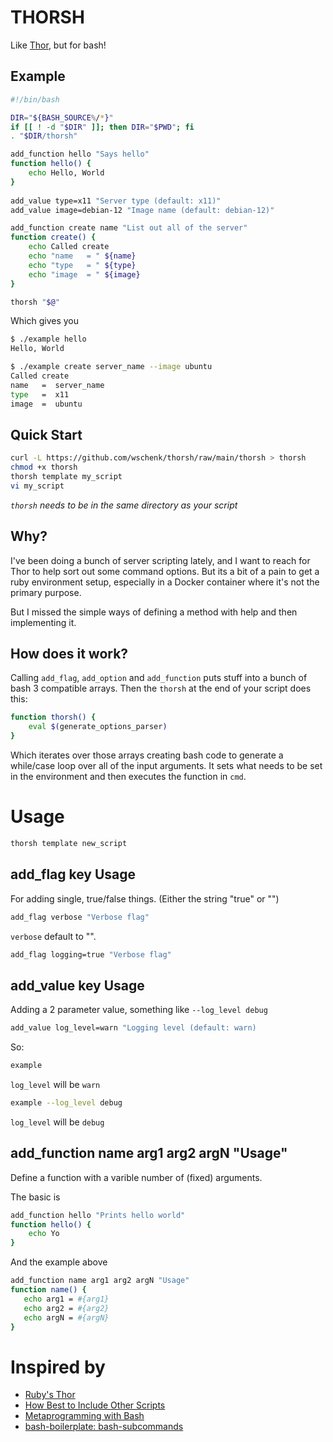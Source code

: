 # THORSH

Like [Thor](http://whatisthor.com), but for bash!

## Example

```bash
#!/bin/bash

DIR="${BASH_SOURCE%/*}"
if [[ ! -d "$DIR" ]]; then DIR="$PWD"; fi
. "$DIR/thorsh"

add_function hello "Says hello"
function hello() {
    echo Hello, World
}
    
add_value type=x11 "Server type (default: x11)"
add_value image=debian-12 "Image name (default: debian-12)"

add_function create name "List out all of the server"
function create() {
    echo Called create
    echo "name   = " ${name}
    echo "type   = " ${type}
    echo "image  = " ${image}
}

thorsh "$@"
```

Which gives you

```bash
$ ./example hello
Hello, World

$ ./example create server_name --image ubuntu
Called create
name   =  server_name
type   =  x11
image  =  ubuntu
```

## Quick Start

```bash
curl -L https://github.com/wschenk/thorsh/raw/main/thorsh > thorsh 
chmod +x thorsh
thorsh template my_script
vi my_script
```

*`thorsh` needs to be in the same directory as your script*

## Why?

I've been doing a bunch of server scripting lately, and I want to
reach for Thor to help sort out some command options. But its a bit of
a pain to get a ruby environment setup, especially in a Docker
container where it's not the primary purpose.

But I missed the simple ways of defining a method with help and then
implementing it.

## How does it work?

Calling `add_flag`, `add_option` and `add_function` puts stuff into a
bunch of bash 3 compatible arrays.  Then the `thorsh` at the end of
your script does this:

```bash
function thorsh() {
    eval $(generate_options_parser)
}
```

Which iterates over those arrays creating bash code to generate a
while/case loop over all of the input arguments.  It sets what needs
to be set in the environment and then executes the function in `cmd`.

# Usage

```bash
thorsh template new_script
```

## add_flag key Usage

For adding single, true/false things.  (Either the string "true" or
"")

```bash
add_flag verbose "Verbose flag"
```

`verbose` default to "".

```bash
add_flag logging=true "Verbose flag"
```

## add_value key Usage

Adding a 2 parameter value, something like `--log_level debug`

```bash
add_value log_level=warn "Logging level (default: warn)
```

So:

```bash
example
```

`log_level` will be `warn`

```bash
example --log_level debug
```

`log_level` will be `debug`

## add_function name arg1 arg2 argN "Usage"

Define a function with a varible number of (fixed) arguments.

The basic is

```bash
add_function hello "Prints hello world"
function hello() {
    echo Yo
}
```

And the example above

```bash
add_function name arg1 arg2 argN "Usage"
function name() {
   echo arg1 = #{arg1}
   echo arg2 = #{arg2}
   echo argN = #{argN}
}
```

# Inspired by

- [Ruby's Thor](http://whatisthor.com)
- [How Best to Include Other Scripts](https://stackoverflow.com/a/12694189)
- [Metaprogramming with Bash](https://binkley.blogspot.com/2016/05/metaprogramming-with-bash.html)
- [bash-boilerplate: bash-subcommands](https://github.com/xwmx/bash-boilerplate/blob/master/bash-subcommands)
